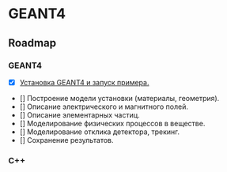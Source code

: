 # GEANT4

## Roadmap

### GEANT4
- [x] [Установка GEANT4 и запуск примера.](https://github.com/shulga-alexey/geant4/blob/4b6507fbff30033a877542709dbc20fd276cf3d0/notes/NOTE1.md)
- [] Построение модели установки (материалы, геометрия).
- [] Описание электрического и магнитного полей.
- [] Описание элементарных частиц.
- [] Моделирование физических процессов в веществе.
- [] Моделирование отклика детектора, трекинг.
- [] Сохранение результатов.

### C++

